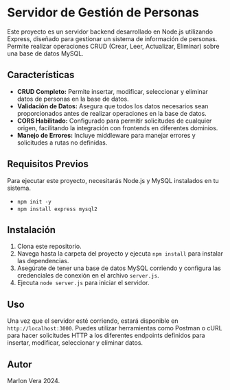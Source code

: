 # Servidor de Gestión de Personas

Este proyecto es un servidor backend desarrollado en Node.js utilizando Express, diseñado para gestionar un sistema de información de personas. Permite realizar operaciones CRUD (Crear, Leer, Actualizar, Eliminar) sobre una base de datos MySQL.


## Características

- **CRUD Completo:** Permite insertar, modificar, seleccionar y eliminar datos de personas en la base de datos.
- **Validación de Datos:** Asegura que todos los datos necesarios sean proporcionados antes de realizar operaciones en la base de datos.
- **CORS Habilitado:** Configurado para permitir solicitudes de cualquier origen, facilitando la integración con frontends en diferentes dominios.
- **Manejo de Errores:** Incluye middleware para manejar errores y solicitudes a rutas no definidas.

## Requisitos Previos

Para ejecutar este proyecto, necesitarás Node.js y MySQL instalados en tu sistema.
- `npm init -y`
- `npm install express mysql2`

## Instalación

1. Clona este repositorio.
2. Navega hasta la carpeta del proyecto y ejecuta `npm install` para instalar las dependencias.
3. Asegúrate de tener una base de datos MySQL corriendo y configura las credenciales de conexión en el archivo `server.js`.
4. Ejecuta `node server.js` para iniciar el servidor.

## Uso

Una vez que el servidor esté corriendo, estará disponible en `http://localhost:3000`. Puedes utilizar herramientas como Postman o cURL para hacer solicitudes HTTP a los diferentes endpoints definidos para insertar, modificar, seleccionar y eliminar datos.

## Autor

Marlon Vera 2024.